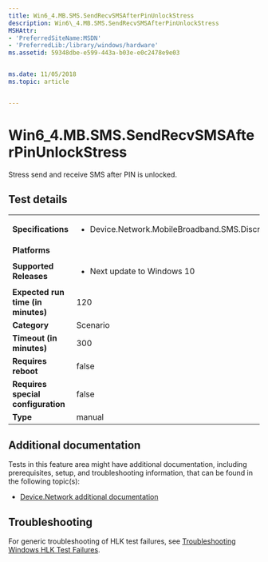 ```yaml
---
title: Win6_4.MB.SMS.SendRecvSMSAfterPinUnlockStress
description: Win6\_4.MB.SMS.SendRecvSMSAfterPinUnlockStress
MSHAttr:
- 'PreferredSiteName:MSDN'
- 'PreferredLib:/library/windows/hardware'
ms.assetid: 59348dbe-e599-443a-b03e-e0c2478e9e03


ms.date: 11/05/2018
ms.topic: article


---
```


# Win6_4.MB.SMS.SendRecvSMSAfterPinUnlockStress


Stress send and receive SMS after PIN is unlocked.

## Test details

|||
|---|---|
| **Specifications**  | <ul><li>Device.Network.MobileBroadband.SMS.Discretional</li></ul> |  
| **Platforms**   | <ul></ul> |
| **Supported Releases** | <ul><li>Next update to Windows 10</li></ul> |
|**Expected run time (in minutes)**| 120 |
|**Category**| Scenario |
|**Timeout (in minutes)**| 300 |
|**Requires reboot**| false |
|**Requires special configuration**| false |
|**Type**| manual |



## <span id="Additional_documentation"></span><span id="additional_documentation"></span><span id="ADDITIONAL_DOCUMENTATION"></span>Additional documentation


Tests in this feature area might have additional documentation, including prerequisites, setup, and troubleshooting information, that can be found in the following topic(s):

-   [Device.Network additional documentation](device-network-additional-documentation.md)

## <span id="Troubleshooting"></span><span id="troubleshooting"></span><span id="TROUBLESHOOTING"></span>Troubleshooting


For generic troubleshooting of HLK test failures, see [Troubleshooting Windows HLK Test Failures](../user/troubleshooting-windows-hlk-test-failures.md).










